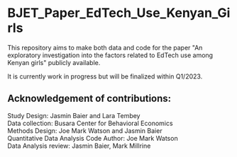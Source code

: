 # BJET_Paper_EdTech_Use_Kenyan_Girls

This repository aims to make both data and code for the paper "An exploratory investigation into the factors related to EdTech use among Kenyan girls" publicly available.

It is currently work in progress but will be finalized within Q1/2023.

## Acknowledgement of contributions:
Study Design: Jasmin Baier and Lara Tembey  
Data collection: Busara Center for Behavioral Economics  
Methods Design: Joe Mark Watson and Jasmin Baier  
Quantitative Data Analysis Code Author: Joe Mark Watson  
Data Analysis review: Jasmin Baier, Mark Millrine  
